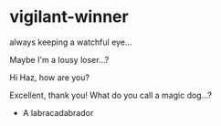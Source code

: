 # vigilant-winner

always keeping a watchful eye...

Maybe I'm a lousy loser...?

Hi Haz, how are you?

Excellent, thank you! 
What do you call a magic dog...? 
- A labracadabrador